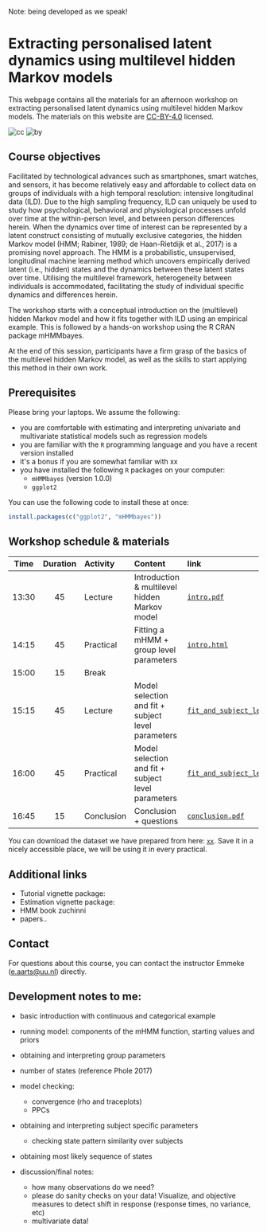 Note: being developed as we speak! 

# Extracting personalised latent dynamics using multilevel hidden Markov models
This webpage contains all the materials for an afternoon workshop on extracting personalised latent dynamics using multilevel hidden Markov models. The materials on this website are [CC-BY-4.0](https://creativecommons.org/licenses/by/4.0/) licensed.

![cc](https://mirrors.creativecommons.org/presskit/icons/cc.svg) ![by](https://mirrors.creativecommons.org/presskit/icons/by.svg)


## Course objectives

Facilitated by technological advances such as smartphones, smart watches, and sensors, it has become relatively easy and affordable to collect data on groups of individuals with a high temporal resolution: intensive longitudinal data (ILD). Due to the high sampling frequency, ILD can uniquely be used to study how psychological, behavioral and physiological processes unfold over time at the within-person level, and between person differences herein. When the dynamics over time of interest can be represented by a latent construct consisting of mutually exclusive categories, the hidden Markov model (HMM; Rabiner, 1989; de Haan-Rietdijk et al., 2017) is a promising novel approach. The HMM is a probabilistic, unsupervised, longitudinal machine learning method which uncovers empirically derived latent (i.e., hidden) states and the dynamics between these latent states over time. Utilising the multilevel framework, heterogeneity between individuals is accommodated, facilitating the study of individual specific dynamics and differences herein.

The workshop starts with a conceptual introduction on the (multilevel) hidden Markov model and how it fits together with ILD using an empirical example. This is followed by a hands-on workshop using the R CRAN package mHMMbayes. 

At the end of this session, participants have a firm grasp of the basics of the multilevel hidden Markov model, as well as the skills to start applying this method in their own work.


## Prerequisites

Please bring your laptops. We assume the following:

- you are comfortable with estimating and interpreting univariate and multivariate statistical models such as regression models
- you are familiar with the `R` programming language and you have a recent version installed
- it's a bonus if you are somewhat familiar with xx
- you have installed the following `R` packages on your computer:
  - `mHMMbayes` (version 1.0.0)
  - `ggplot2`

You can use the following code to install these at once:
```r
install.packages(c("ggplot2", "mHMMbayes"))
```
  

## Workshop schedule & materials

| Time  | Duration | Activity     | Content                                            | link |
| :---: | :------: | :----------- | :------------------------------------------------- | :--- |
| 13:30 | 45       | Lecture      | Introduction & multilevel hidden Markov model      | [`intro.pdf`](./lectures/01_introduction/intro.pdf) |
| 14:15 | 45       | Practical    | Fitting a mHMM + group level parameters            | [`intro.html`](./practicals/01_introduction/intro.html) |
| 15:00 | 15       | Break        |                                                    |      |
| 15:15 | 45       | Lecture      | Model selection and fit + subject level parameters | [`fit_and_subject_level.pdf`](./lectures/02_fit_and_subject_level/fit_and_subject_level.pdf) |
| 16:00 | 45       | Practical    | Model selection and fit + subject level parameters | [`fit_and_subject_level.html`](./practicals/02_fit_and_subject_level/fit_and_subject_level.html) |
| 16:45 | 15       | Conclusion   | Conclusion + questions                             |  [`conclusion.pdf`](./lectures/03_discussion/discussion.pdf)    |

You can download the dataset we have prepared from here: [`xx`](./data/xx.rds). Save it in a nicely accessible place, we will be using it in every practical.


## Additional links

- Tutorial vignette package: 
- Estimation vignette package: 
- HMM book zuchinni
- papers.. 


## Contact

For questions about this course, you can contact the instructor Emmeke ([e.aarts@uu.nl](mailto:e.aarts@uu.nl)) directly. 

## Development notes to me: 
- basic introduction with continuous and categorical example 
- running model: components of the mHMM function, starting values and priors  
- obtaining and interpreting group parameters 

- number of states (reference Phole 2017)
- model checking: 
    - convergence (rho and traceplots)
    - PPCs 
- obtaining and interpreting subject specific parameters 
    - checking state pattern similarity over subjects  
- obtaining most likely sequence of states

- discussion/final notes:  
    - how many observations do we need? 
    - please do sanity checks on your data! Visualize, and objective measures to detect shift in response (response times, no variance, etc)
    - multivariate data! 


    

